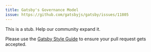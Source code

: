 ```yaml
---
title: Gatsby's Governance Model
issue: https://github.com/gatsbyjs/gatsby/issues/11805
---
```


This is a stub. Help our community expand it.

Please use the [Gatsby Style Guide](/contributing/gatsby-style-guide/) to ensure your pull request gets accepted.